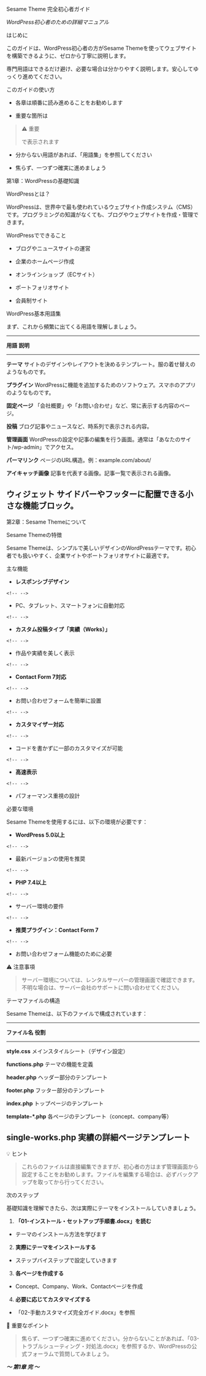 Sesame Theme 完全初心者ガイド

*WordPress初心者のための詳細マニュアル*

はじめに

このガイドは、WordPress初心者の方がSesame
Themeを使ってウェブサイトを構築できるように、ゼロから丁寧に説明します。

専門用語はできるだけ避け、必要な場合は分かりやすく説明します。安心してゆっくり進めてください。

このガイドの使い方

-   各章は順番に読み進めることをお勧めします

-   重要な箇所は

> ⚠️ 重要
>
> で表示されます

-   分からない用語があれば、「用語集」を参照してください

-   焦らず、一つずつ確実に進めましょう

第1章：WordPressの基礎知識

WordPressとは？

WordPressは、世界中で最も使われているウェブサイト作成システム（CMS）です。プログラミングの知識がなくても、ブログやウェブサイトを作成・管理できます。

WordPressでできること

-   ブログやニュースサイトの運営

-   企業のホームページ作成

-   オンラインショップ（ECサイト）

-   ポートフォリオサイト

-   会員制サイト

WordPress基本用語集

まず、これから頻繁に出てくる用語を理解しましょう。

  -------------------------------------------------------------------------------------------------------------
  **用語**               **説明**
  ---------------------- --------------------------------------------------------------------------------------
  **テーマ**             サイトのデザインやレイアウトを決めるテンプレート。服の着せ替えのようなものです。

  **プラグイン**         WordPressに機能を追加するためのソフトウェア。スマホのアプリのようなものです。

  **固定ページ**         「会社概要」や「お問い合わせ」など、常に表示する内容のページ。

  **投稿**               ブログ記事やニュースなど、時系列で表示される内容。

  **管理画面**           WordPressの設定や記事の編集を行う画面。通常は「あなたのサイト/wp-admin」でアクセス。

  **パーマリンク**       ページのURL構造。例：example.com/about/

  **アイキャッチ画像**   記事を代表する画像。記事一覧で表示される画像。

  **ウィジェット**       サイドバーやフッターに配置できる小さな機能ブロック。
  -------------------------------------------------------------------------------------------------------------

第2章：Sesame Themeについて

Sesame Themeの特徴

Sesame
Themeは、シンプルで美しいデザインのWordPressテーマです。初心者でも扱いやすく、企業サイトやポートフォリオサイトに最適です。

主な機能

-   **レスポンシブデザイン**

```{=html}
<!-- -->
```
-   PC、タブレット、スマートフォンに自動対応

```{=html}
<!-- -->
```
-   **カスタム投稿タイプ「実績（Works）」**

```{=html}
<!-- -->
```
-   作品や実績を美しく表示

```{=html}
<!-- -->
```
-   **Contact Form 7対応**

```{=html}
<!-- -->
```
-   お問い合わせフォームを簡単に設置

```{=html}
<!-- -->
```
-   **カスタマイザー対応**

```{=html}
<!-- -->
```
-   コードを書かずに一部のカスタマイズが可能

```{=html}
<!-- -->
```
-   **高速表示**

```{=html}
<!-- -->
```
-   パフォーマンス重視の設計

必要な環境

Sesame Themeを使用するには、以下の環境が必要です：

-   **WordPress 5.0以上**

```{=html}
<!-- -->
```
-   最新バージョンの使用を推奨

```{=html}
<!-- -->
```
-   **PHP 7.4以上**

```{=html}
<!-- -->
```
-   サーバー環境の要件

```{=html}
<!-- -->
```
-   **推奨プラグイン：Contact Form 7**

```{=html}
<!-- -->
```
-   お問い合わせフォーム機能のために必要

⚠️ 注意事項

> サーバー環境については、レンタルサーバーの管理画面で確認できます。不明な場合は、サーバー会社のサポートに問い合わせてください。

テーマファイルの構造

Sesame Themeは、以下のファイルで構成されています：

  -------------------------------------------------------------------------
  **ファイル名**             **役割**
  -------------------------- ----------------------------------------------
  **style.css**              メインスタイルシート（デザイン設定）

  **functions.php**          テーマの機能を定義

  **header.php**             ヘッダー部分のテンプレート

  **footer.php**             フッター部分のテンプレート

  **index.php**              トップページのテンプレート

  **template-\*.php**        各ページのテンプレート（concept、company等）

  **single-works.php**       実績の詳細ページテンプレート
  -------------------------------------------------------------------------

💡 ヒント

> これらのファイルは直接編集できますが、初心者の方はまず管理画面から設定することをお勧めします。ファイルを編集する場合は、必ずバックアップを取ってから行ってください。

次のステップ

基礎知識を理解できたら、次は実際にテーマをインストールしていきましょう。

1.  **「01-インストール・セットアップ手順書.docx」を読む**

-   テーマのインストール方法を学びます

2.  **実際にテーマをインストールする**

-   ステップバイステップで設定していきます

3.  **各ページを作成する**

-   Concept、Company、Work、Contactページを作成

4.  **必要に応じてカスタマイズする**

-   「02-手動カスタマイズ完全ガイド.docx」を参照

📌 重要なポイント

> 焦らず、一つずつ確実に進めてください。分からないことがあれば、「03-トラブルシューティング・対処法.docx」を参照するか、WordPressの公式フォーラムで質問してみましょう。

***〜 第1章 完 〜***
